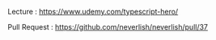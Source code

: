 Lecture : https://www.udemy.com/typescript-hero/

Pull Request : https://github.com/neverlish/neverlish/pull/37

